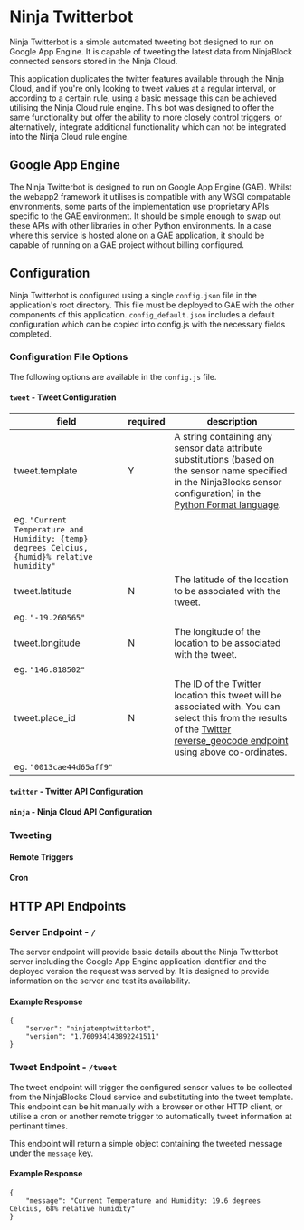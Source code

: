 # Ninja Twitterbot

Ninja Twitterbot is a simple automated tweeting bot designed to run on Google App Engine. It is capable of tweeting the latest data from NinjaBlock connected sensors stored in the Ninja Cloud.

This application duplicates the twitter features available through the Ninja Cloud, and if you're only looking to tweet values at a regular interval, or according to a certain rule, using a basic message this can be achieved utilising the Ninja Cloud rule engine. This bot was designed to offer the same functionality but offer the ability to more closely control triggers, or alternatively, integrate additional functionality which can not be integrated into the Ninja Cloud rule engine. 

## Google App Engine

The Ninja Twitterbot is designed to run on Google App Engine (GAE). Whilst the webapp2 framework it utilises is compatible with any WSGI compatable environments, some parts of the implementation use proprietary APIs specific to the GAE environment. It should be simple enough to swap out these APIs with other libraries in other Python environments. In a case where this service is hosted alone on a GAE application, it should be capable of running on a GAE project without billing configured. 

## Configuration

Ninja Twitterbot is configured using a single `config.json` file in the application's root directory. This file must be deployed to GAE with the other components of this application. `config_default.json` includes a default configuration which can be copied into config.js with the necessary fields completed.

### Configuration File Options

The following options are available in the `config.js` file.

#### `tweet` - Tweet Configuration
| field           | required | description                                                              |
|-----------------|----------|--------------------------------------------------------------------------|
| tweet.template  | Y        | A string containing any sensor data attribute substitutions (based on the sensor name specified in the NinjaBlocks sensor configuration) in the [Python Format language](https://docs.python.org/2/library/string.html#formatspec).
eg. `"Current Temperature and Humidity: {temp} degrees Celcius, {humid}% relative humidity"`            |
| tweet.latitude  | N        | The latitude of the location to be associated with the tweet.
eg. `"-19.260565"`                                                                                      |
| tweet.longitude | N        | The longitude of the location to be associated with the tweet.
eg. `"146.818502"`                                                                                      |
| tweet.place_id  | N        | The ID of the Twitter location this tweet will be associated with. You can select this from the results of the [Twitter reverse_geocode endpoint](https://dev.twitter.com/docs/api/1.1/get/geo/reverse_geocode) using above co-ordinates.
eg. `"0013cae44d65aff9"`                                                                                 |

#### `twitter` - Twitter API Configuration


#### `ninja` - Ninja Cloud API Configuration

### Tweeting

#### Remote Triggers

#### Cron



## HTTP API Endpoints

### Server Endpoint - `/`

The server endpoint will provide basic details about the Ninja Twitterbot server including the Google App Engine application identifier and the deployed version the request was served by. It is designed to provide information on the server and test its availability. 

#### Example Response

```
{
    "server": "ninjatemptwitterbot",
    "version": "1.760934143892241511"
}
```

### Tweet Endpoint - `/tweet`

The tweet endpoint will trigger the configured sensor values to be collected from the NinjaBlocks Cloud service and  substituting into the tweet template. This endpoint can be hit manually with a browser or other HTTP client, or utilise a cron or another remote trigger to automatically tweet information at pertinant times. 

This endpoint will return a simple object containing the tweeted message under the `message` key. 

#### Example Response

```
{
    "message": "Current Temperature and Humidity: 19.6 degrees Celcius, 68% relative humidity"
}
```
